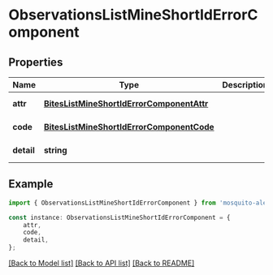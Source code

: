 # ObservationsListMineShortIdErrorComponent


## Properties

Name | Type | Description | Notes
------------ | ------------- | ------------- | -------------
**attr** | [**BitesListMineShortIdErrorComponentAttr**](BitesListMineShortIdErrorComponentAttr.md) |  | [default to undefined]
**code** | [**BitesListMineShortIdErrorComponentCode**](BitesListMineShortIdErrorComponentCode.md) |  | [default to undefined]
**detail** | **string** |  | [default to undefined]

## Example

```typescript
import { ObservationsListMineShortIdErrorComponent } from 'mosquito-alert';

const instance: ObservationsListMineShortIdErrorComponent = {
    attr,
    code,
    detail,
};
```

[[Back to Model list]](../README.md#documentation-for-models) [[Back to API list]](../README.md#documentation-for-api-endpoints) [[Back to README]](../README.md)
